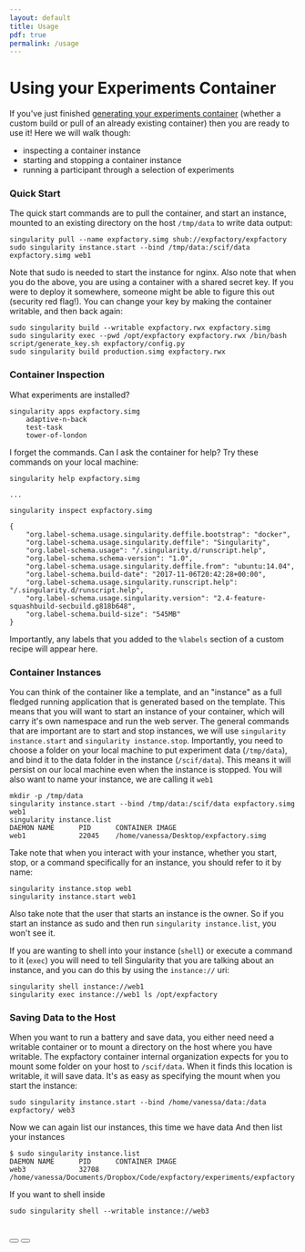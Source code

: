 ```yaml
---
layout: default
title: Usage
pdf: true
permalink: /usage
---
```


# Using your Experiments Container
If you've just finished [generating your experiments container](/expfactory/generate.html) (whether a custom build or pull of an already existing container) then you are ready to use it! Here we will walk though:

 - inspecting a container instance
 - starting and stopping a container instance
 - running a participant through a selection of experiments


### Quick Start
The quick start commands are to pull the container, and start an instance, mounted to an existing directory on the host `/tmp/data` to write data output:

```
singularity pull --name expfactory.simg shub://expfactory/expfactory
sudo singularity instance.start --bind /tmp/data:/scif/data expfactory.simg web1
```

Note that sudo is needed to start the instance for nginx. Also note that when you do the above, you are using a container with a shared secret key. If you were to deploy it somewhere, someone might be able to figure this out (security red flag!). You can change your key by making the container writable, and then back again:

```
sudo singularity build --writable expfactory.rwx expfactory.simg
sudo singularity exec --pwd /opt/expfactory expfactory.rwx /bin/bash script/generate_key.sh expfactory/config.py
sudo singularity build production.simg expfactory.rwx
```

### Container Inspection

What experiments are installed?

```
singularity apps expfactory.simg
    adaptive-n-back
    test-task
    tower-of-london
```

I forget the commands. Can I ask the container for help?  Try these commands on your local machine:

```
singularity help expfactory.simg

...

singularity inspect expfactory.simg

{
    "org.label-schema.usage.singularity.deffile.bootstrap": "docker",
    "org.label-schema.usage.singularity.deffile": "Singularity",
    "org.label-schema.usage": "/.singularity.d/runscript.help",
    "org.label-schema.schema-version": "1.0",
    "org.label-schema.usage.singularity.deffile.from": "ubuntu:14.04",
    "org.label-schema.build-date": "2017-11-06T20:42:28+00:00",
    "org.label-schema.usage.singularity.runscript.help": "/.singularity.d/runscript.help",
    "org.label-schema.usage.singularity.version": "2.4-feature-squashbuild-secbuild.g818b648",
    "org.label-schema.build-size": "545MB"
}
```

Importantly, any labels that you added to the `%labels` section of a custom recipe will appear here.

### Container Instances
You can think of the container like a template, and an "instance" as a full fledged running application that is generated based on the template. This means that you will want to start an instance of your container, which will carry it's own namespace and run the web server. The general commands that are important are to start and stop instances, we will use `singularity instance.start` and  `singularity instance.stop`. Importantly, you need to choose a folder on your local machine to put experiment data (`/tmp/data`), and bind it to the data folder in the instance (`/scif/data`). This means it will persist on our local machine even when the instance is stopped. You will also want to name your instance, we are calling it `web1`

```
mkdir -p /tmp/data
singularity instance.start --bind /tmp/data:/scif/data expfactory.simg web1
singularity instance.list
DAEMON NAME      PID      CONTAINER IMAGE
web1             22045    /home/vanessa/Desktop/expfactory.simg
```

Take note that when you interact with your instance, whether you start, stop, or a command specifically for an instance, you should refer to it by name:

```
singularity instance.stop web1
singularity instance.start web1
```

Also take note that the user that starts an instance is the owner. So if you start an instance as sudo and then run `singularity instance.list`, you won't see it.

If you are wanting to shell into your instance (`shell`) or execute a command to it (`exec`) you will need to tell Singularity that you are talking about an instance, and you can do this by using the `instance://` uri:


```
singularity shell instance://web1
singularity exec instance://web1 ls /opt/expfactory
```


### Saving Data to the Host
When you want to run a battery and save data, you either need need a writable container or to mount a directory
on the host where you have writable. The expfactory container internal organization expects for you to mount some folder on your host to `/scif/data`. When it finds this location is writable, it will save data. It's as easy as specifying the mount when you start the instance:

```
sudo singularity instance.start --bind /home/vanessa/data:/data expfactory/ web3
```

Now we can again list our instances, this time we have data And then list your instances

```
$ sudo singularity instance.list
DAEMON NAME      PID      CONTAINER IMAGE
web3             32708    /home/vanessa/Documents/Dropbox/Code/expfactory/experiments/expfactory
```

If you want to shell inside

```
sudo singularity shell --writable instance://web3
```

<br>
<div>
    <a href="/expfactory/generate.html"><button class="previous-button btn btn-primary"><i class="fa fa-chevron-left"></i> </button></a>
    <a href="/expfactory/contribute.html"><button class="next-button btn btn-primary"><i class="fa fa-chevron-right"></i> </button></a>
</div><br>
